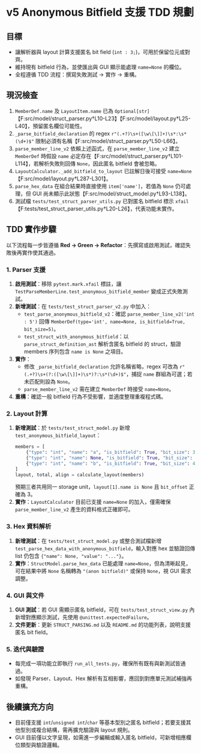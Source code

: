 # v5 Anonymous Bitfield 支援 TDD 規劃

## 目標
- 讓解析器與 layout 計算支援匿名 bit field (`int : 3;`)，可用於保留位元或對齊。
- 維持現有 bitfield 行為，並使匯出與 GUI 顯示能處理 `name=None` 的欄位。
- 全程遵循 TDD 流程：撰寫失敗測試 → 實作 → 重構。

## 現況檢查
1. `MemberDef.name` 及 `LayoutItem.name` 已為 `Optional[str]`【F:src/model/struct_parser.py†L10-L23】【F:src/model/layout.py†L25-L40】，預留匿名欄位可能性。
2. `_parse_bitfield_declaration` 的 regex `r"(.+?)\s+([\w\[\]]+)\s*:\s*(\d+)$"` 限制必須有名稱【F:src/model/struct_parser.py†L50-L66】。
3. `parse_member_line_v2` 依賴上述函式，在 `parse_member_line_v2` 建立 `MemberDef` 時假設 `name` 必定存在【F:src/model/struct_parser.py†L101-L114】，若解析失敗則回傳 `None`，因此匿名 bitfield 會被忽略。
4. `LayoutCalculator._add_bitfield_to_layout` 已註解日後可接受 `name=None`【F:src/model/layout.py†L287-L301】。
5. `parse_hex_data` 在組合結果時直接使用 `item['name']`，若值為 `None` 仍可處理，但 GUI 尚未顯示此狀態【F:src/model/struct_model.py†L93-L138】。
6. 測試檔 `tests/test_struct_parser_utils.py` 已對匿名 bitfield 標示 `xfail`【F:tests/test_struct_parser_utils.py†L20-L26】，代表功能未實作。

## TDD 實作步驟
以下流程每一步皆遵循 **Red → Green → Refactor**：先撰寫或啟用測試，確認失敗後再實作使其通過。

### 1. Parser 支援
1. **啟用測試**：移除 `pytest.mark.xfail` 標註，讓 `TestParseMemberLine.test_anonymous_bitfield_member` 變成正式失敗測試。
2. **新增測試**：在 `tests/test_struct_parser_v2.py` 中加入：
   - `test_parse_anonymous_bitfield_v2`：確認 `parse_member_line_v2('int : 5')` 回傳 `MemberDef(type='int', name=None, is_bitfield=True, bit_size=5)`。
   - `test_struct_with_anonymous_bitfield`：以 `parse_struct_definition_ast` 解析含匿名 bitfield 的 struct，驗證 members 序列包含 `name is None` 之項目。
3. **實作**：
   - 修改 `_parse_bitfield_declaration` 允許名稱省略，regex 可改為 `r"(.+?)\s+(?:([\w\[\]]+)\s*)?:\s*(\d+)$"`，捕捉 `name` 群組為可選；若未匹配則設為 `None`。
   - `parse_member_line_v2` 需在建立 `MemberDef` 時接受 `name=None`。
4. **重構**：確認一般 bitfield 行為不受影響，並適度整理重複程式碼。

### 2. Layout 計算
1. **新增測試**：於 `tests/test_struct_model.py` 新增 `test_anonymous_bitfield_layout`：
   ```python
   members = [
       {"type": "int", "name": "a", "is_bitfield": True, "bit_size": 3},
       {"type": "int", "name": None, "is_bitfield": True, "bit_size": 5},
       {"type": "int", "name": "b", "is_bitfield": True, "bit_size": 4},
   ]
   layout, total, align = calculate_layout(members)
   ```
   預期三者共用同一 storage unit，`layout[1].name is None` 且 `bit_offset` 正確為 3。
2. **實作**：`LayoutCalculator` 目前已支援 `name=None` 的加入，僅需確保 `parse_member_line_v2` 產生的資料格式正確即可。

### 3. Hex 資料解析
1. **新增測試**：在 `tests/test_struct_model.py` 或整合測試檔新增 `test_parse_hex_data_with_anonymous_bitfield`，輸入對應 hex 並驗證回傳 list 仍包含 `{"name": None, "value": "..."}`。
2. **實作**：`StructModel.parse_hex_data` 已能處理 `name=None`，但為清晰起見，可在結果中將 `None` 名稱轉為 `"(anon bitfield)"` 或保持 `None`，視 GUI 需求調整。

### 4. GUI 與文件
1. **GUI 測試**：若 GUI 需顯示匿名 bitfield，可在 `tests/test_struct_view.py` 內新增對應顯示測試，先使用 `@unittest.expectedFailure`。
2. **文件更新**：更新 `STRUCT_PARSING.md` 以及 `README.md` 的功能列表，說明支援匿名 bit field。

### 5. 迭代與驗證
- 每完成一項功能立即執行 `run_all_tests.py`，確保所有既有與新測試皆通過。
- 如發現 Parser、Layout、Hex 解析有互相影響，應回到對應單元測試補強再重構。

## 後續擴充方向
- 目前僅支援 `int`/`unsigned int`/`char` 等基本型別之匿名 bitfield；若要支援其他型別或複合結構，需再擴充驗證與 layout 規則。
- GUI 目前僅以文字呈現，如需進一步編輯或輸入匿名 bitfield，可新增相應欄位類型與驗證邏輯。

